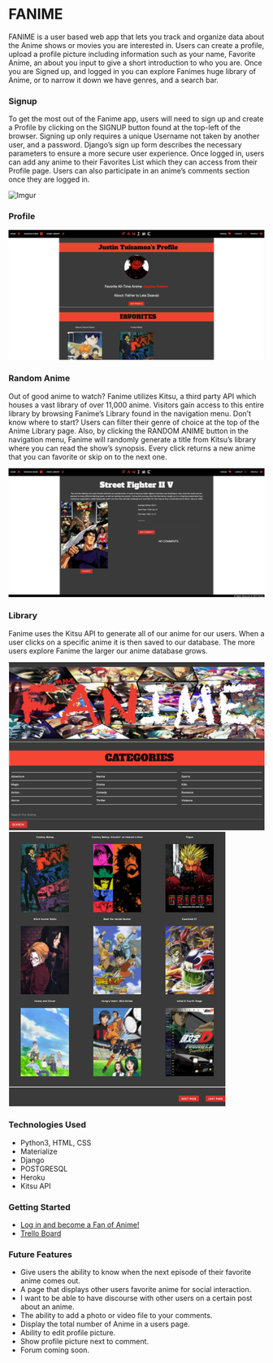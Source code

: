 # FANIME

FANIME is a user based web app that lets you track and organize data about the Anime shows or movies you are interested in. Users can create a profile, upload a profile picture including information such as your name, Favorite Anime, an about you input to give a short introduction to who you are. Once you are Signed up, and logged in you can explore Fanimes huge library of Anime, or to narrow it down we have genres, and a search bar. 


### Signup

To get the most out of the Fanime app, users will need to sign up and create a Profile by clicking on the SIGNUP button found at the top-left of the browser. Signing up only requires a unique Username not taken by another user, and a password. Django’s sign up form describes the necessary parameters to ensure a more secure user experience. Once logged in, users can add any anime to their Favorites List which they can access from their Profile page. Users can also participate in an anime’s comments section once they are logged in.

![Imgur](https://i.imgur.com/f8yGKVo.png)

### Profile

![Profile](fanime_app/static/images/profile.png)

### Random Anime

Out of good anime to watch? Fanime utilizes Kitsu, a third party API which houses a vast library of over 11,000 anime. Visitors gain access to this entire library by browsing Fanime’s Library found in the navigation menu. Don’t know where to start? Users can filter their genre of choice at the top of the Anime Library page. Also, by clicking the RANDOM ANIME button in the navigation menu, Fanime will randomly generate a title from Kitsu’s library where you can read the show’s synopsis. Every click returns a new anime that you can favorite or skip on to the next one.

![Random](fanime_app/static/images/random.png)


### Library

Fanime uses the Kitsu API to generate all of our anime for our users. When a user clicks on a specific anime it is then saved to our database. The more users explore Fanime the larger our anime database grows.

![Library](fanime_app/static/images/Library.png)
![Library](fanime_app/static/images/Library_expanded.png)

### Technologies Used

- Python3, HTML, CSS
- Materialize
- Django
- POSTGRESQL
- Heroku
- Kitsu API

### Getting Started

- [Log in and become a Fan of Anime!](https://fanimeh.herokuapp.com/)
- [Trello Board](https://trello.com/b/uYKG3UhL/fanime-app)

### Future Features

- Give users the ability to know when the next episode of their favorite anime comes out.
- A page that displays other users favorite anime for social interaction.
- I want to be able to have discourse with other users on a certain post about an anime.
- The ability to add a photo or video file to your comments.
- Display the total number of Anime in a users page. 
- Ability to edit profile picture.
- Show profile picture next to comment.
- Forum coming soon.


